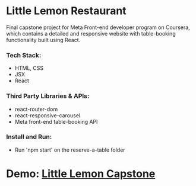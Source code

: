 # Little Lemon Restaurant

Final capstone project for Meta Front-end developer program on Coursera, which contains a detailed and responsive website with table-booking functionality built using React.

### Tech Stack:

- HTML, CSS
- JSX
- React

### Third Party Libraries & APIs:

- react-router-dom
- react-responsive-carousel
- Meta front-end table-booking API

### Install and Run:

- Run 'npm start' on the reserve-a-table folder

# Demo: [Little Lemon Capstone](https://MedOuassas.github.io/Capstone/)